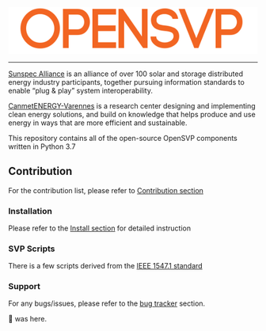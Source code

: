 ![SVP Logo](images/OpenSVP.png?raw=true)

---

[Sunspec Alliance](https://sunspec.org/) is an alliance of over 100 solar and storage distributed energy industry participants, together pursuing information standards to enable “plug & play” system interoperability.

[CanmetENERGY-Varennes](https://www.nrcan.gc.ca/science-data/research-centres-labs/canmetenergy-research-centres/varennes-qc-research-centre/5761) is a research center designing and implementing clean energy solutions, and build on knowledge that helps produce and use energy in ways that are more efficient and sustainable.

This repository contains all of the open-source OpenSVP components written in Python 3.7


## Contribution

For the contribution list, please refer to [Contribution section](doc/CONTRIB.md)

### Installation

Please refer to the [Install section](doc/INSTALL.md) for detailed instruction

### SVP Scripts

There is a few scripts derived from the [IEEE 1547.1 standard][1547-1-url]

### Support

For any bugs/issues, please refer to the [bug tracker][bug-tracker-url] section.


🐙 was here.

[bug-tracker-url]: https://github.com/BuiMCanmet/svp/issues
[1547-1-url]: https://github.com/BuiMCanmet/svp_1547.1/tree/master_python37

